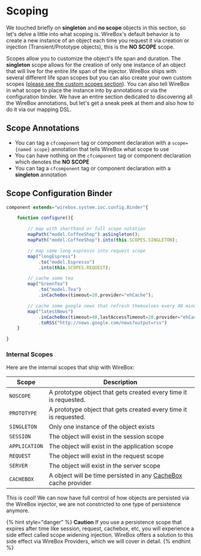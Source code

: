 # Scoping

We touched briefly on **singleton** and **no scope** objects in this section, so let's delve a little into what scoping is. WireBox's default behavior is to create a new instance of an object each time you request it via creation or injection \(Transient/Prototype objects\), this is the **NO SCOPE** scope.

Scopes allow you to customize the object's life span and duration. The **singleton** scope allows for the creation of only one instance of an object that will live for the entire life span of the injector. WireBox ships with several different life span scopes but you can also create your own custom scopes \([please see the custom scopes section](../../extending-wirebox/custom-scopes/)\). You can also tell WireBox in what scope to place the instance into by annotations or via the configuration binder. We have an entire section dedicated to discovering all the WireBox annotations, but let's get a sneak peek at them and also how to do it via our mapping DSL.

## Scope Annotations

* You can tag a `cfcomponent` tag or component declaration with a `scope={named scope}` annotation that tells WireBox what scope to use
* You can have nothing on the `cfcomponent` tag or component declaration which denotes the **NO SCOPE**
* You can tag a `cfcomponent` tag or component declaration with a **singleton** annotation

## Scope Configuration Binder

```javascript
component extends="wirebox.system.ioc.config.Binder"{

    function configure(){

        // map with shorthand or full scope notation
        mapPath("model.CoffeeShop").asSingleton();
        mapPath("model.CoffeeShop").into(this.SCOPES.SINGLETON);

        // map some long espresso into request scope
        map("longEspress")
            .to("model.Espresso")
            .into(this.SCOPES.REQUEST);

        // cache some tea
        map("GreenTea")
            .to("model.Tea")
            .inCacheBox(timeout=20,provider="ehCache");

        // cache some google news that refresh themselves every 40 minutes or after 20 minutes of inactivity
        map("latestNews")
            .inCacheBox(timeout=40,lastAccessTimeout=20,provider="ehCache");
            .toRSS("http://news.google.com/news?output=rss")
    }

}
```

### Internal Scopes

Here are the internal scopes that ship with WireBox:

| Scope | Description |
| --- | --- |
| `NOSCOPE` | A prototype object that gets created every time it is requested. |
| `PROTOTYPE` | A prototype object that gets created every time it is requested. |
| `SINGLETON` | Only one instance of the object exists |
| `SESSION` | The object will exist in the session scope |
| `APPLICATION` | The object will exist in the application scope |
| `REQUEST` | The object will exist in the request scope |
| `SERVER` | The object will exist in the server scope |
| `CACHEBOX` | A object will be time persisted in any [CacheBox](https://cachebox.ortusbooks.com) cache provider |

This is cool! We can now have full control of how objects are persisted via the WireBox injector, we are not constricted to one type of persistence anymore.

{% hint style="danger" %}
**Caution** If you use a persistence scope that expires after time like session, request, cachebox, etc, you will experience a side effect called scope widening injection. WireBox offers a solution to this side effect via WireBox Providers, which we will cover in detail.
{% endhint %}

